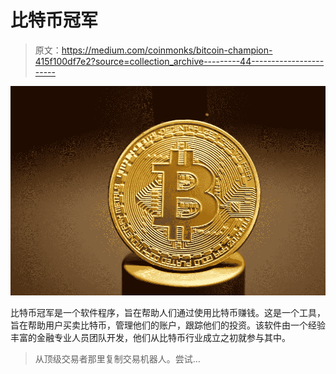 # 比特币冠军

> 原文：<https://medium.com/coinmonks/bitcoin-champion-415f100df7e2?source=collection_archive---------44----------------------->

![](img/849a6ee598a0b0194dbbb6fd778b4ddf.png)

比特币冠军是一个软件程序，旨在帮助人们通过使用比特币赚钱。这是一个工具，旨在帮助用户买卖比特币，管理他们的账户，跟踪他们的投资。该软件由一个经验丰富的金融专业人员团队开发，他们从比特币行业成立之初就参与其中。

> 从顶级交易者那里复制交易机器人。尝试…
